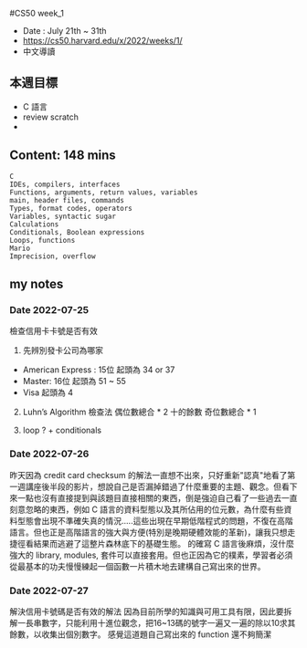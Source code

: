 #CS50 week_1
- Date : July 21th ~ 31th
- https://cs50.harvard.edu/x/2022/weeks/1/
- 中文導讀

## 本週目標
- C 語言
- review scratch
- 

## Content:  148 mins
    C
    IDEs, compilers, interfaces
    Functions, arguments, return values, variables
    main, header files, commands
    Types, format codes, operators
    Variables, syntactic sugar
    Calculations
    Conditionals, Boolean expressions
    Loops, functions
    Mario
    Imprecision, overflow


## my notes
### Date 2022-07-25 
檢查信用卡卡號是否有效

1. 先辨別發卡公司為哪家
- American Express : 15位 起頭為 34 or 37
- Master: 16位 起頭為 51 ~ 55
- Visa 起頭為 4

2. Luhn’s Algorithm 檢查法
偶位數總合  * 2 十的餘數
奇位數總合 * 1



3. loop ? + conditionals

### Date 2022-07-26
昨天因為 credit card checksum 的解法一直想不出來，只好重新"認真"地看了第一週講座後半段的影片，想說自己是否漏掉錯過了什麼重要的主題、觀念。但看下來一點也沒有直接提到與該題目直接相關的東西，倒是強迫自己看了一些過去一直刻意忽略的東西，例如 C 語言的資料型態以及其所佔用的位元數，為什麼有些資料型態會出現不準確失真的情況.....這些出現在早期低階程式的問題，不復在高階語言。但也正是高階語言的強大與方便(特別是晚期硬體效能的革新)，讓我只想走捷徑看結果而逃避了這整片森林底下的基礎生態。
的確寫 C 語言後麻煩，沒什麼強大的 library, modules, 套件可以直接套用。但也正因為它的樸素，學習者必須從最基本的功夫慢慢練起一個函數一片積木地去建構自己寫出來的世界。

### Date 2022-07-27

解決信用卡號碼是否有效的解法
因為目前所學的知識與可用工具有限，因此要拆解一長串數字，只能利用十進位觀念，把16~13碼的號字一遍又一遍的除以10求其餘數，以收集出個別數字。
感覺這道題自己寫出來的 function 還不夠簡潔 